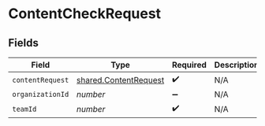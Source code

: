 # ContentCheckRequest


## Fields

| Field                                                          | Type                                                           | Required                                                       | Description                                                    |
| -------------------------------------------------------------- | -------------------------------------------------------------- | -------------------------------------------------------------- | -------------------------------------------------------------- |
| `contentRequest`                                               | [shared.ContentRequest](../../models/shared/contentrequest.md) | :heavy_check_mark:                                             | N/A                                                            |
| `organizationId`                                               | *number*                                                       | :heavy_minus_sign:                                             | N/A                                                            |
| `teamId`                                                       | *number*                                                       | :heavy_check_mark:                                             | N/A                                                            |